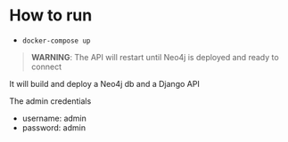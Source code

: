 # How to run

- `docker-compose up`

> **WARNING**: The API will restart until Neo4j is deployed and ready to connect

It will build and deploy a Neo4j db and a Django API

The admin credentials
- username: admin
- password: admin
